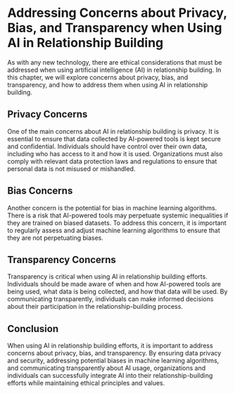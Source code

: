 Addressing Concerns about Privacy, Bias, and Transparency when Using AI in Relationship Building
======================================================================================================================================================================================================

As with any new technology, there are ethical considerations that must be addressed when using artificial intelligence (AI) in relationship building. In this chapter, we will explore concerns about privacy, bias, and transparency, and how to address them when using AI in relationship building.

Privacy Concerns
----------------

One of the main concerns about AI in relationship building is privacy. It is essential to ensure that data collected by AI-powered tools is kept secure and confidential. Individuals should have control over their own data, including who has access to it and how it is used. Organizations must also comply with relevant data protection laws and regulations to ensure that personal data is not misused or mishandled.

Bias Concerns
-------------

Another concern is the potential for bias in machine learning algorithms. There is a risk that AI-powered tools may perpetuate systemic inequalities if they are trained on biased datasets. To address this concern, it is important to regularly assess and adjust machine learning algorithms to ensure that they are not perpetuating biases.

Transparency Concerns
---------------------

Transparency is critical when using AI in relationship building efforts. Individuals should be made aware of when and how AI-powered tools are being used, what data is being collected, and how that data will be used. By communicating transparently, individuals can make informed decisions about their participation in the relationship-building process.

Conclusion
----------

When using AI in relationship building efforts, it is important to address concerns about privacy, bias, and transparency. By ensuring data privacy and security, addressing potential biases in machine learning algorithms, and communicating transparently about AI usage, organizations and individuals can successfully integrate AI into their relationship-building efforts while maintaining ethical principles and values.
